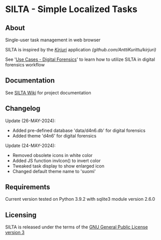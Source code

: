 # SILTA - Simple Localized Tasks

## About
Single-user task management in web browser

SILTA is inspired by the [*Kirjuri*](https://github.com/AnttiKurittu/kirjuri) application *(github.com/AnttiKurittu/kirjuri)*

See '[Use Cases - Digital Forensics](https://github.com/muonato/silta/wiki/3-%E2%80%90-Use-cases#digital-forensics)' to learn how to utilize SILTA in digital forensics workflow

## Documentation
See [SILTA Wiki](https://github.com/muonato/silta/wiki/) for project documentation

## Changelog
Update (26-MAY-2024):
  - Added pre-defined database 'data/d4n6.db' for digital forensics
  - Added theme 'd4n6' for digital forensics

Update (24-MAY-2024):
  - Removed obsolete icons in white color
  - Added JS function invIcon() to invert color
  - Tweaked task display to show enlarged icon
  - Changed default theme name to 'suomi'

## Requirements
Current version tested on Python 3.9.2 with sqlite3 module version 2.6.0

## Licensing
SILTA is released under the terms of the [GNU General Public License version 3](https://www.gnu.org/licenses/gpl-3.0.en.html)
